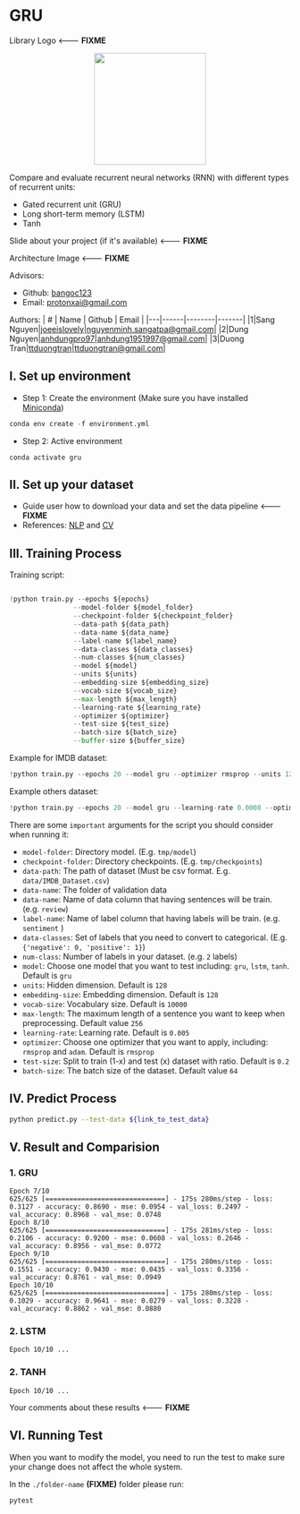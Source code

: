 # GRU

Library Logo <--- **FIXME**

<p align="center">
    <img src='https://storage.googleapis.com/protonx-cloud-storage/transformer/protonx-transf.png' width=200 class="center">
</p>

Compare and evaluate recurrent neural networks (RNN) with different types of recurrent units: 
- Gated recurrent unit (GRU)
- Long short-term memory (LSTM)
- Tanh

Slide about your project (if it's available) <--- **FIXME**

Architecture Image  <--- **FIXME**

Advisors:
- Github: [bangoc123](https://github.com/bangoc123)
- Email: protonxai@gmail.com

Authors:
| # | Name | Github | Email |
|---|------|--------|-------|
|1|Sang Nguyen|[joeeislovely](https://github.com/joeeislovely)|nguyenminh.sangatpa@gmail.com|
|2|Dung Nguyen|[anhdungpro97](https://github.com/anhdungpro97)|anhdung1951997@gmail.com|
|3|Duong Tran|[ttduongtran](https://github.com/ttduongtran)|ttduongtran@gmail.com|

## I.  Set up environment

- Step 1: Create the environment (Make sure you have installed [Miniconda](https://docs.conda.io/en/latest/miniconda.html))

```python
conda env create -f environment.yml
```

- Step 2: Active environment
```
conda activate gru
```

## II.  Set up your dataset

- Guide user how to download your data and set the data pipeline <--- **FIXME**
- References: [NLP](https://github.com/bangoc123/transformer) and [CV](https://github.com/bangoc123/mlp-mixer)

## III. Training Process

Training script:


```python

!python train.py --epochs ${epochs} 
                --model-folder ${model_folder}
                --checkpoint-folder ${checkpoint_folder}
                --data-path ${data_path}
                --data-name ${data_name}
                --label-name ${label_name}
                --data-classes ${data_classes}
                --num-classes ${num_classes}
                --model ${model} 
                --units ${units}
                --embedding-size ${embedding_size}
                --vocab-size ${vocab_size}
                --max-length ${max_length}
                --learning-rate ${learning_rate}
                --optimizer ${optimizer}
                --test-size ${test_size}
                --batch-size ${batch_size}
                --buffer-size ${buffer_size}

```

Example for IMDB dataset:

```python
!python train.py --epochs 20 --model gru --optimizer rmsprop --units 128 --embedding-size 128 --vocab-size=10000 --max-length 256 --learning-rate 0.0008  --test-size 0.2 --batch-size 32 --buffer-size 128
```

Example others dataset:

```python
!python train.py --epochs 20 --model gru --learning-rate 0.0008 --optimizer rmsprop --model-folder /tmp/model/ --checkpoint-folder /tmp/checkpoints/ --data-path data/IMDB_Dataset.csv --data-name review  --label-name sentiment --data-classes {'negative': 0, 'positive': 1} --num-classes 2 --units 128 --embedding-size 128 --vocab-size=10000 --max-length 256  --test-size 0.2 --batch-size 32 --buffer-size 128
```


There are some `important` arguments for the script you should consider when running it:
- `model-folder`: Directory model. (E.g. `tmp/model`)
- `checkpoint-folder`: Directory checkpoints. (E.g. `tmp/checkpoints`)
- `data-path`: The path of dataset (Must be csv format. E.g. `data/IMDB_Dataset.csv`)
- `data-name`: The folder of validation data
- `data-name`: Name of data column that having sentences will be train. (e.g. `review`)
- `label-name`:  Name of label column that having labels will be train. (e.g. `sentiment` )
- `data-classes`: Set of labels that you need to convert to categorical. (E.g. `{'negative': 0, 'positive': 1}`)
- `num-class`: Number of labels in your dataset. (e.g. `2` labels)
- `model`: Choose one model that you want to test including: `gru`, `lstm`, `tanh`. Default is `gru`
- `units`: Hidden dimension. Default is `128`
- `embedding-size`: Embedding dimension. Default is `128`
- `vocab-size`: Vocabulary size. Default is `10000`
- `max-length`: The maximum length of a sentence you want to keep when preprocessing. Default value `256`
- `learning-rate`: Learning rate. Default is `0.005`
- `optimizer`: Choose one optimizer that you want to apply, including: `rmsprop` and `adam`. Default is `rmsprop`
- `test-size`: Split to train (1-x) and test (x) dataset with ratio. Default is `0.2`
- `batch-size`: The batch size of the dataset. Default value `64`

## IV. Predict Process

```bash
python predict.py --test-data ${link_to_test_data}
```

## V. Result and Comparision

### 1. GRU
```
Epoch 7/10
625/625 [==============================] - 175s 280ms/step - loss: 0.3127 - accuracy: 0.8690 - mse: 0.0954 - val_loss: 0.2497 - val_accuracy: 0.8968 - val_mse: 0.0748
Epoch 8/10
625/625 [==============================] - 175s 281ms/step - loss: 0.2106 - accuracy: 0.9200 - mse: 0.0608 - val_loss: 0.2646 - val_accuracy: 0.8956 - val_mse: 0.0772
Epoch 9/10
625/625 [==============================] - 175s 280ms/step - loss: 0.1551 - accuracy: 0.9430 - mse: 0.0435 - val_loss: 0.3356 - val_accuracy: 0.8761 - val_mse: 0.0949
Epoch 10/10
625/625 [==============================] - 175s 280ms/step - loss: 0.1029 - accuracy: 0.9641 - mse: 0.0279 - val_loss: 0.3228 - val_accuracy: 0.8862 - val_mse: 0.0880
```

### 2. LSTM
```
Epoch 10/10 ... 
```
### 2. TANH
```
Epoch 10/10 ... 
```

Your comments about these results <--- **FIXME**


## VI. Running Test

When you want to modify the model, you need to run the test to make sure your change does not affect the whole system.

In the `./folder-name` **(FIXME)** folder please run:

```bash
pytest
```



